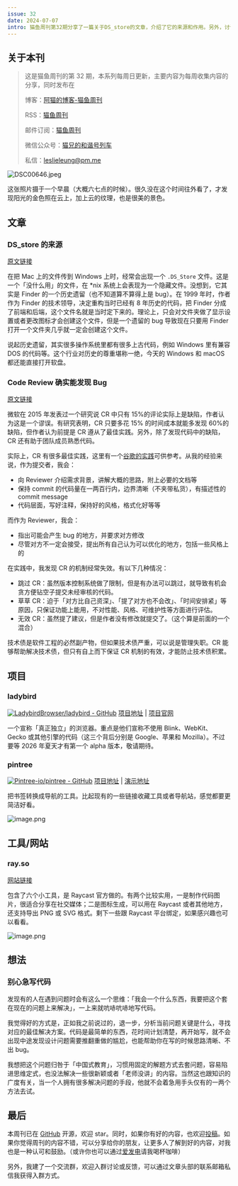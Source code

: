 ```yaml
---
issue: 32
date: 2024-07-07
intro: 猫鱼周刊第32期分享了一篇关于DS_store的文章，介绍了它的来源和作用。另外，讨论了Code Review的重要性和最佳实践。还介绍了两个有趣的项目和一个实用的工具网站。此外，分享了一个关于着急写代码的想法。欢迎大家阅读和分享。
---
```


## 关于本刊

> 这是猫鱼周刊的第 32 期，本系列每周日更新，主要内容为每周收集内容的分享，同时发布在
>
> 博客：[阿猫的博客-猫鱼周刊](https://ameow.xyz/categories/weekly)
>
> RSS：[猫鱼周刊](https://ameow.xyz/feed/categories/weekly.xml)
>
> 邮件订阅：[猫鱼周刊](https://quail.ink/ameow)
>
> 微信公众号：[猫兄的和谐号列车](http://img.ameow.xyz/202401141448662.png)
>
> 私信：[leslieleung@pm.me](mailto:leslieleung@pm.me)

![DSC00646.jpeg](https://img.ameow.xyz/202407071440107.jpeg)

这张照片摄于一个早晨（大概六七点的时候）。很久没在这个时间往外看了，才发现阳光的金色照在云上，加上云的纹理，也是很美的景色。

## 文章

### DS_store 的来源

[原文链接](https://www.arno.org/on-the-origins-of-ds-store)

在把 Mac 上的文件传到 Windows 上时，经常会出现一个 `.DS_Store` 文件。这是一个「没什么用」的文件，在 \*nix 系统上会表现为一个隐藏文件。没想到，它其实是 Finder 的一个历史遗留（也不知道算不算得上是 bug）。在 1999 年时，作者作为 Finder 的技术领导，决定重构当时已经有 8 年历史的代码，把 Finder 分成了前端和后端，这个文件名就是当时定下来的。理论上，只会对文件夹做了显示设置或者更改图标才会创建这个文件，但是一个遗留的 bug 导致现在只要用 Finder 打开一个文件夹几乎就一定会创建这个文件。

说起历史遗留，其实很多操作系统里都有很多上古代码，例如 Windows 里有兼容 DOS 的代码等。这个行业对历史的尊重堪称一绝，今天的 Windows 和 macOS 都还能直接打开软盘。

### Code Review 确实能发现 Bug

[原文链接](https://two-wrongs.com/code-reviews-do-find-bugs.html)

微软在 2015 年发表过一个研究说 CR 中只有 15%的评论实际上是缺陷，作者认为这是一个谬误。有研究表明，CR 只要多花 15% 的时间成本就能多发现 60%的缺陷，但作者认为前提是 CR 遵从了最佳实践。另外，除了发现代码中的缺陷，CR 还有助于团队成员熟悉代码。

实际上，CR 有很多最佳实践，这里有一个[谷歌的实践](https://google.github.io/eng-practices/review/)可供参考。从我的经验来说，作为提交者，我会：

- 向 Reviewer 介绍需求背景，讲解大概的思路，附上必要的文档等
- 保持 commit 的代码量在一两百行内，边界清晰（不夹带私货），有描述性的 commit message
- 代码层面，写好注释，保持好的风格，格式化好等等

而作为 Reviewer，我会：

- 指出可能会产生 bug 的地方，并要求对方修改
- 尽管对方不一定会接受，提出所有自己认为可以优化的地方，包括一些风格上的

在实践中，我发现 CR 的机制经常失效。有以下几种情况：

- 跳过 CR：虽然版本控制系统做了限制，但是有办法可以跳过，就导致有机会贪方便钻空子提交未经审核的代码。
- 草草 CR：迫于「对方比自己资深」、「提了对方也不会改」、「时间安排紧」等原因，只保证功能上能用，不对性能、风格、可维护性等方面进行评估。
- 无效 CR：虽然提了建议，但是作者没有修改就提交了。（这个算是前面的一个混合）

技术债是软件工程的必然副产物，但如果技术债严重，可以说是管理失职。CR 能够帮助解决技术债，但只有自上而下保证 CR 机制的有效，才能防止技术债积累。

## 项目

### ladybird

[![LadybirdBrowser/ladybird - GitHub](https://gh-card.dev/repos/LadybirdBrowser/ladybird.svg)](https://github.com/LadybirdBrowser/ladybird)
[项目地址](https://github.com/LadybirdBrowser/ladybird) | [项目官网](https://ladybird.org/)

一个宣称「真正独立」的浏览器。重点是他们宣称不使用 Blink、WebKit、 Gecko 或其他引擎的代码（这三个背后分别是 Google、苹果和 Mozilla）。不过要等 2026 年夏天才有第一个 alpha 版本，敬请期待。

### pintree

[![Pintree-io/pintree - GitHub](https://gh-card.dev/repos/Pintree-io/pintree.svg)](https://github.com/Pintree-io/pintree)
[项目地址](https://github.com/Pintree-io/pintree) | [演示地址](https://app.pintree.io/)

把书签转换成导航的工具。比起现有的一些链接收藏工具或者导航站，感觉都要更简洁好看。

![image.png](https://img.ameow.xyz/202407071600472.png)

## 工具/网站

### ray.so

[网站链接](https://ray.so)

包含了六个小工具，是 Raycast 官方做的。有两个比较实用，一是制作代码图片，很适合分享在社交媒体；二是图标生成，可以用在 Raycast 或者其他地方，还支持导出 PNG 或 SVG 格式。剩下一些跟 Raycast 平台绑定，如果感兴趣也可以看看。

![image.png](https://img.ameow.xyz/202407071602232.png)

## 想法

### 别心急写代码

发现有的人在遇到问题时会有这么一个思维：「我会一个什么东西，我要把这个套在现在的问题上来解决」，一上来就吭哧吭哧地写代码。

我觉得好的方式是，正如我之前说过的，退一步，分析当前问题关键是什么，寻找对应的最佳解决方案。代码是最简单的东西，花时间计划清楚，再开始写，就不会出现中途发现设计问题需要推翻重做的尴尬，也能帮助你在写的时候思路清晰、不出 bug。

我想把这个问题归咎于「中国式教育」，习惯用固定的解题方式去套问题，容易陷进思维定式，也没法解决一些很新颖或者「老师没讲」的内容。当然这也跟知识的广度有关，当一个人拥有很多解决问题的手段，他就不会着急用手头仅有的一两个方法去试。

## 最后

本周刊已在 [GitHub](https://github.com/LeslieLeung/cat-fish-weekly) 开源，欢迎 star。同时，如果你有好的内容，也欢迎[投稿](https://github.com/LeslieLeung/cat-fish-weekly/issues/new?assignees=LeslieLeung&labels=&projects=&template=recommendations.md)。如果你觉得周刊的内容不错，可以分享给你的朋友，让更多人了解到好的内容，对我也是一种认可和鼓励。（或许你也可以通过[爱发电](https://afdian.net/a/3verest)请我喝杯咖啡）

另外，我建了一个交流群，欢迎入群讨论或反馈，可以通过文章头部的联系邮箱私信我获得入群方式。
